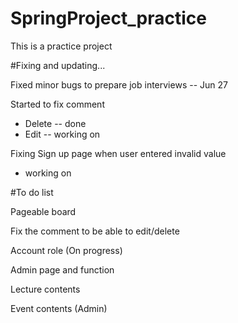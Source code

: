 # SpringProject_practice

This is a practice project


#Fixing and updating...

Fixed minor bugs to prepare job interviews -- Jun 27

Started to fix comment
 - Delete -- done
 - Edit -- working on
 
Fixing Sign up page when user entered invalid value
 - working on

#To do list

Pageable board

Fix the comment to be able to edit/delete

Account role (On progress)

Admin page and function

Lecture contents

Event contents (Admin)
